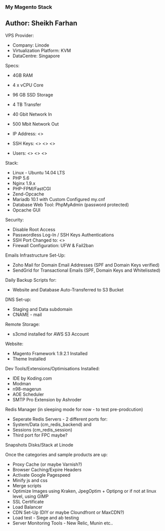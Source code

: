 ### My Magento Stack ###
## Author: Sheikh Farhan ##

VPS Provider:</break>
* Company: Linode
* Virtualization Platform: KVM
* DataCentre: Singapore

Specs:
* 4GB RAM
* 4 x vCPU Core
* 96 GB SSD Storage
* 4 TB Transfer
* 40 Gbit Network In
* 500 Mbit Network Out

* IP Address: <>
* SSH Keys: <> <> <>
* Users: <> <> <>

Stack:
* Linux - Ubuntu 14.04 LTS
* PHP 5.6
* Nginx 1.9.x
* PHP-FPM/FastCGI
* Zend-Opcache
* Mariadb 10.1 with Custom Configured my.cnf
* Database Web Tool: PhpMyAdmin (password protected)
* Opcache GUI

Security:
* Disable Root Access
* Passwordless Log-In / SSH Keys Authentications
* SSH Port Changed to: <>
* Firewall Configuration: UFW & Fail2ban

Emails Infrastructure Set-Up:
* Zoho Mail for Domain Email Addresses (SPF and Domain Keys verified)
* SendGrid for Transactional Emails (SPF, Domain Keys and Whitelissted)

Daily Backup Scripts for:
* Website and Database Auto-Transferred to S3 Bucket

DNS Set-up:
* Staging and Data subdomain
* CNAME - mail

Remote Storage:
* s3cmd installed for AWS S3 Account

Website:
* Magento Framework 1.9.2.1 Installed
* Theme Installed

Dev Tools/Extensions/Optimisations Installed:
* IDE by Koding.com
* Modman
* n98-magerun
* AOE Scheduler
* SMTP Pro Extension by Ashroder

Redis Manager (in sleeping mode for now - to test pre-prodcution)
* Seperate Redis Servers - 2 different ports for:
* System/Data (cm_redis_backend) and
* Sessions (cm_redis_session)
* Third port for FPC maybe?

Snapshots Disks/Stack at Linode

Once the categories and sample products are up:
* Proxy Cache (or maybe Varnish?)
* Browser Caching/Expire Headers
* Activate Google Pagespeed
* Minify js and css
* Merge scripts
* Optimize Images using Kraken, JpegOptim + Optipng or if not at linux level, using GIMP
* SSL Certificate
* Load Balancer
* CDN Set-Up (DIY or maybe Cloundfront or MaxCDN?)
* Load test - Siege and ab testing
* Server Monitoring Tools - New Relic, Munin etc..
